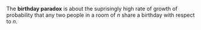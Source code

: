 The **birthday paradox** is about the suprisingly high rate of growth of probability that any two people in a room of $n$ share a birthday with respect to $n$.